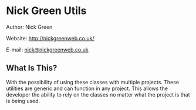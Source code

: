 Nick Green Utils
=======================

Author: Nick Green


Website: http://nickgreenweb.co.uk/


E-mail: nick@nickgreenweb.co.uk


What Is This?
-------------

With the possibility of using these classes with multiple projects. These utilities are generic and can function in any project. This allows the developer the ability to rely on the classes no matter what the project is that is being used.